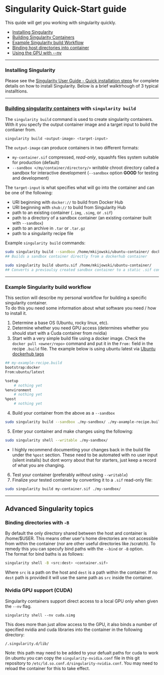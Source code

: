 # Singularity Quick-Start guide
This quide will get you working with singularity quickly.

* [Installing Singularity](#installing-singularity)
* [Building Singularity Containers](#building-singularity-containers-with-singularity-build)
* [Example Singularity build Workflow](#example-singularity-build-workflow)
* [Binding host directories into container](#binding-directories-with--b)
* [Using the GPU with --nv](#nvidia-gpu-support-cuda)

---

### Installing Singularity

Please see the [Singularity User Guide - Quick installation steps](https://docs.sylabs.io/guides/latest/user-guide/quick_start.html#quick-installation-steps) for complete details on how to install Singularity.  Below is a brief walktrhough of 3 typical installtions.

---

### [Building singularity containers](https://docs.sylabs.io/guides/latest/user-guide/build_a_container.html) with `singularity build`

The `singularity build` command is used to create singularity containers.  With it you specfy the output container image and a target input to build the contianer from.

```bash
singularity build <output-image> <target-input>
```

The `output-image` can produce containers in two different formats:
* `my-container.sif` compressed, *read-only*, squashfs files system suitable for production (default)
* `--sandbox </my/container/directory/>` *writable* chroot directory called a sandbox for interactive development (`--sandbox` option **GOOD** for testing and development)

The `target-input` is what specifies what will go into the container and can be one of the following:

* URI beginning with `docker://` to build from Docker Hub
* URI beginning with `shub://` to build from Singularity Hub
* path to an existing container (`.img`, `.simg`, or `.sif`)
* path to a directory of a sandbox container (an existing container built with `--sandbox`)
* path to an archive in `.tar` or `.tar.gz`
* path to a singularity recipe file

Example `singularity build` commands:

```bash
sudo singularity build --sandbox /home/mkijowski/ubuntu-container/ docker://ubuntu
## Builds a sandbox container directly from a dockerhub container

sudo singularity build ubuntu.sif /home/mkijowski/ubuntu-container/
## Converts a previoulsy created sandbox container to a static .sif containter
```

---

### Example Singularity build workflow

This section will describe my personal workflow for building a specific singularity container.  
To do this you need some information about what software you need / how to install it.

1. Determine a base OS (Ubuntu, rocky linux, etc).
2. Determine whether you need GPU access (determines whether you should start with a Cuda container from nvidia)
3. Start with a very simple build file using a docker image.  Check the `docker pull <owner/repo>` command and put it in the `From:` field in the recipe `.build` file.  The example below is using ubuntu latest via [Ubuntu dockerhub tags](https://hub.docker.com/_/ubuntu/tags)
```bash
## my-example-recipe.build
bootstrap:docker
From:ubuntu/latest

%setup
	# nothing yet
%environment
	# nothing yet
%post 
	# nothing yet
```
4. Build your container from the above as a `--sandbox`
```bash
sudo singularity build --sandbox ./my-sandbox/ ./my-axample-recipe.build
```
5. Enter your container and make changes using the following:
```bash
sudo singularity shell --writable ./my-sandbox/
```
  * I highly recommend documenting your changes back in the build file under the `%post` section.
    These need to be automated with no user input (silent installs) but dont worry about that for starters, just keep a
    record of what you are changing.
6. Test your container (preferably *without* using `--writable`)
7. Finalize your tested container by converting it to a `.sif` read-only file:
```bash
sudo singularity build my-container.sif ./my-sandbox/
```

---

## Advanced Singularity topics

### Binding directories with `-B`

By default the only directory shared between the host and container is /home/$USER.  This means other user's home directories are not accessible from within the container (nor are other useful directories like /scratch).
To remedy this you can specufy bind paths with the `--bind` or `-B` option.  
The format for bind baths is as follows:

```bash
singularity shell -B <src:dest> <container.sif>
```

Where `src` is a path on the host and `dest` is a path within the container.  If no `dest` path is provided it will use the same path as `src` inside the container.

### Nvidia GPU support (CUDA)

Singularity containers support direct access to a local GPU only when given the `--nv` flag.
```
singularity shell --nv cuda.simg
```
This does more than just allow access to the GPU, it also binds a number of specified nvidia and cuda libraries into the container in the following directory:
```
/.singularity.d/lib/
```
Note: this path may need to be added to your defualt paths for cuda to work (in ubuntu you can copy the `singularity-nvidia.conf` file in this git repository to `/etc/ld.so.conf.d/singularity-nvidia.conf`.  You may need to reload the container for this to take effect.


